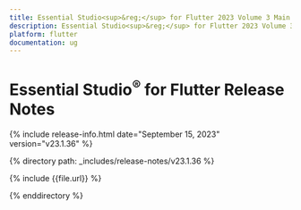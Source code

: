 ```yaml
---
title: Essential Studio<sup>&reg;</sup> for Flutter 2023 Volume 3 Main Release Release Notes  
description: Essential Studio<sup>&reg;</sup> for Flutter 2023 Volume 3 Main Release Release Notes  
platform: flutter
documentation: ug
---
```


# Essential Studio<sup>&reg;</sup> for Flutter Release Notes  

{% include release-info.html date="September 15, 2023" version="v23.1.36" %} 

{% directory path: _includes/release-notes/v23.1.36 %}

{% include {{file.url}} %}

{% enddirectory %}